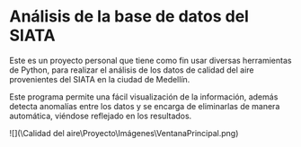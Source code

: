 # Análisis de la base de datos del SIATA

Este es un proyecto personal que tiene como fin usar diversas herramientas de Python, para realizar el análisis de los datos de calidad del aire provenientes del SIATA en la ciudad de Medellín.

Este programa permite una fácil visualización de la información, además detecta anomalías entre los datos y se encarga de eliminarlas de manera automática, viéndose reflejado en los resultados.

![](\Calidad del aire\Proyecto\Imágenes\VentanaPrincipal.png)